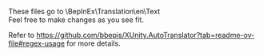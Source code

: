These files go to \BepInEx\Translation\en\Text\
Feel free to make changes as you see fit.

Refer to https://github.com/bbepis/XUnity.AutoTranslator?tab=readme-ov-file#regex-usage for more details.
